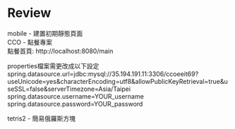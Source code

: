 # Review
mobile - 建置初期靜態頁面  
CCO - 點餐專案  
  點餐首頁: http://localhost:8080/main 
  
properties檔案需更改成以下設定  
spring.datasource.url=jdbc:mysql://35.194.191.11:3306/ccoeeit69?useUnicode=yes&characterEncoding=utf8&allowPublicKeyRetrieval=true&useSSL=false&serverTimezone=Asia/Taipei  
spring.datasource.username=YOUR_username  
spring.datasource.password=YOUR_password  
  
tetris2 - 簡易俄羅斯方塊  
  
